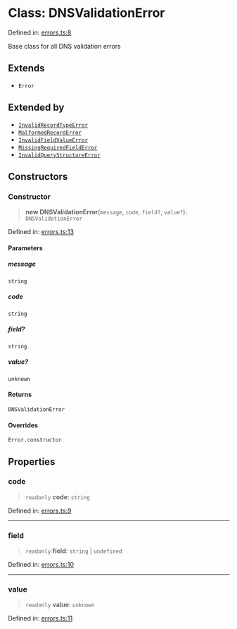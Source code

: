 # Class: DNSValidationError

Defined in: [errors.ts:8](https://github.com/Nick2bad4u/dnsValidator/blob/main/src/errors.ts#L8)

Base class for all DNS validation errors

## Extends

- `Error`

## Extended by

- [`InvalidRecordTypeError`](InvalidRecordTypeError.md)
- [`MalformedRecordError`](MalformedRecordError.md)
- [`InvalidFieldValueError`](InvalidFieldValueError.md)
- [`MissingRequiredFieldError`](MissingRequiredFieldError.md)
- [`InvalidQueryStructureError`](InvalidQueryStructureError.md)

## Constructors

### Constructor

> **new DNSValidationError**(`message`, `code`, `field?`, `value?`): `DNSValidationError`

Defined in: [errors.ts:13](https://github.com/Nick2bad4u/dnsValidator/blob/main/src/errors.ts#L13)

#### Parameters

##### message

`string`

##### code

`string`

##### field?

`string`

##### value?

`unknown`

#### Returns

`DNSValidationError`

#### Overrides

`Error.constructor`

## Properties

### code

> `readonly` **code**: `string`

Defined in: [errors.ts:9](https://github.com/Nick2bad4u/dnsValidator/blob/main/src/errors.ts#L9)

***

### field

> `readonly` **field**: `string` \| `undefined`

Defined in: [errors.ts:10](https://github.com/Nick2bad4u/dnsValidator/blob/main/src/errors.ts#L10)

***

### value

> `readonly` **value**: `unknown`

Defined in: [errors.ts:11](https://github.com/Nick2bad4u/dnsValidator/blob/main/src/errors.ts#L11)
